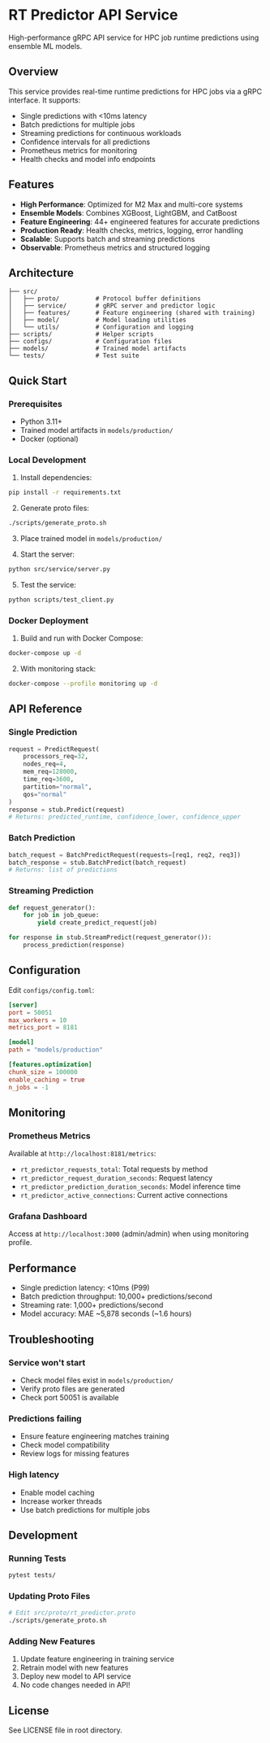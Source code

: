 # RT Predictor API Service

High-performance gRPC API service for HPC job runtime predictions using ensemble ML models.

## Overview

This service provides real-time runtime predictions for HPC jobs via a gRPC interface. It supports:
- Single predictions with <10ms latency
- Batch predictions for multiple jobs
- Streaming predictions for continuous workloads
- Confidence intervals for all predictions
- Prometheus metrics for monitoring
- Health checks and model info endpoints

## Features

- **High Performance**: Optimized for M2 Max and multi-core systems
- **Ensemble Models**: Combines XGBoost, LightGBM, and CatBoost
- **Feature Engineering**: 44+ engineered features for accurate predictions
- **Production Ready**: Health checks, metrics, logging, error handling
- **Scalable**: Supports batch and streaming predictions
- **Observable**: Prometheus metrics and structured logging

## Architecture

```
├── src/
│   ├── proto/          # Protocol buffer definitions
│   ├── service/        # gRPC server and predictor logic
│   ├── features/       # Feature engineering (shared with training)
│   ├── model/          # Model loading utilities
│   └── utils/          # Configuration and logging
├── scripts/            # Helper scripts
├── configs/            # Configuration files
├── models/             # Trained model artifacts
└── tests/              # Test suite
```

## Quick Start

### Prerequisites

- Python 3.11+
- Trained model artifacts in `models/production/`
- Docker (optional)

### Local Development

1. Install dependencies:
```bash
pip install -r requirements.txt
```

2. Generate proto files:
```bash
./scripts/generate_proto.sh
```

3. Place trained model in `models/production/`

4. Start the server:
```bash
python src/service/server.py
```

5. Test the service:
```bash
python scripts/test_client.py
```

### Docker Deployment

1. Build and run with Docker Compose:
```bash
docker-compose up -d
```

2. With monitoring stack:
```bash
docker-compose --profile monitoring up -d
```

## API Reference

### Single Prediction
```python
request = PredictRequest(
    processors_req=32,
    nodes_req=4,
    mem_req=128000,
    time_req=3600,
    partition="normal",
    qos="normal"
)
response = stub.Predict(request)
# Returns: predicted_runtime, confidence_lower, confidence_upper
```

### Batch Prediction
```python
batch_request = BatchPredictRequest(requests=[req1, req2, req3])
batch_response = stub.BatchPredict(batch_request)
# Returns: list of predictions
```

### Streaming Prediction
```python
def request_generator():
    for job in job_queue:
        yield create_predict_request(job)

for response in stub.StreamPredict(request_generator()):
    process_prediction(response)
```

## Configuration

Edit `configs/config.toml`:

```toml
[server]
port = 50051
max_workers = 10
metrics_port = 8181

[model]
path = "models/production"

[features.optimization]
chunk_size = 100000
enable_caching = true
n_jobs = -1
```

## Monitoring

### Prometheus Metrics

Available at `http://localhost:8181/metrics`:
- `rt_predictor_requests_total`: Total requests by method
- `rt_predictor_request_duration_seconds`: Request latency
- `rt_predictor_prediction_duration_seconds`: Model inference time
- `rt_predictor_active_connections`: Current active connections

### Grafana Dashboard

Access at `http://localhost:3000` (admin/admin) when using monitoring profile.

## Performance

- Single prediction latency: <10ms (P99)
- Batch prediction throughput: 10,000+ predictions/second
- Streaming rate: 1,000+ predictions/second
- Model accuracy: MAE ~5,878 seconds (~1.6 hours)

## Troubleshooting

### Service won't start
- Check model files exist in `models/production/`
- Verify proto files are generated
- Check port 50051 is available

### Predictions failing
- Ensure feature engineering matches training
- Check model compatibility
- Review logs for missing features

### High latency
- Enable model caching
- Increase worker threads
- Use batch predictions for multiple jobs

## Development

### Running Tests
```bash
pytest tests/
```

### Updating Proto Files
```bash
# Edit src/proto/rt_predictor.proto
./scripts/generate_proto.sh
```

### Adding New Features
1. Update feature engineering in training service
2. Retrain model with new features
3. Deploy new model to API service
4. No code changes needed in API!

## License

See LICENSE file in root directory.
